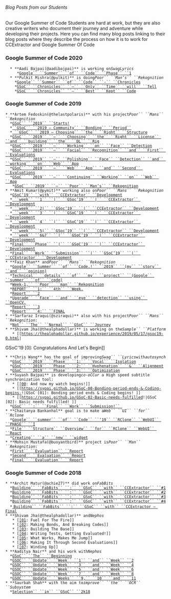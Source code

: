 ###### Blog Posts from our Students

Our Google Summer of Code Students are hard at work, but they are also
creative writers who document their journey and adventure while
developing their projects. Here you can find many blog posts linking to
their blog posts where they describe the process on how it is to work
for CCExtractor and Google Summer Of Code

### Google Summer of Code 2020

`   * **Aadi Bajpai(@aadibajpai)** is working on `*`SwagLyrics`*\
`      * `[`Google`` ``Summer`` ``of`` ``Code`` ``Phase`` ``1`](https://aadibajpai.com/blog/gsoc.html)\
`   * **Pulkit Mishra(@pulkit)** is doing `*`Poor`` ``Man’s`` ``Rekognition`*\
`     * `[`Google`` ``Summer`` ``of`` ``Code`` ``-`` ``Chronicles`](https://medium.com/@pulkitmishra/gsoc-chronicles-c4028634bf22)\
`     * `[`GSoC`` ``Chronicles`` ``—`` ``Only`` ``Time`` ``will`` ``Tell`](https://medium.com/@pulkitmishra/gsoc-chronicles-only-time-will-tell-51966e55fa27)\
`     * `[`GSoC`` ``Chronicles`` ``—`` ``Best`` ``Kept`` ``Code`](https://medium.com/@pulkitmishra/gsoc-chronicles-best-kept-code-4893823d0f12)

### Google Summer of Code 2019

` * **Artem Fedoskin(@thelastpolaris)** with his project `*`Poor`` ``Mans`` ``Rekognition`*\
`   * `[`GSoC`` ``2019`` ``Starts!`](https://medium.com/@fedoskin/gsoc-2019-starts-58c497769420)\
`   * `[` ``GSoC`` ``2019 — Community`` ``Bonding`` ``Period`` `](https://medium.com/@fedoskin/gsoc-2019-community-bonding-period-b709f6c0d4e0)\
`   * `[` ``GSoC`` ``2019 — Choosing`` ``the`` ``Right`` ``Structure`](https://medium.com/@fedoskin/gsoc-2019-choosing-the-right-structure-7644b319c7c9)\
`   * `[`GSoC`` ``2019`` ``—`` ``Choosing`` ``the`` ``Right`` ``License`` ``and`` ``building`` ``the`` ``DL`` ``Rig`](https://medium.com/@fedoskin/gsoc-2019-choosing-the-right-license-and-building-the-dl-rig-223d85acbfaf)\
`   * `[`GSoC`` ``2019`` ``—`` ``Working`` ``on`` ``Face`` ``Detection`](https://medium.com/@fedoskin/gsoc-2019-working-on-face-detection-586702ce7159)\
`   * `[`GSoC`` ``2019`` ``—`` ``Facial`` ``Recognition`` ``and`` ``First`` ``Evaluations`](https://medium.com/@fedoskin/gsoc-2019-facial-recognition-and-first-evaluations-189ce03baef8)\
`   * `[`GSoC`` ``2019`` ``—`` ``Polishing`` ``Face`` ``Detection`` ``and`` ``working`` ``on`` ``Web`` ``App`](https://medium.com/@fedoskin/gsoc-2019-polishing-face-detection-and-working-on-web-app-a44d0b4659c1)\
`   * `[`GSoC`` ``2019`` ``—`` ``Web`` ``App`` ``and`` ``Second`` ``Evaluations`](https://medium.com/@fedoskin/gsoc-2019-web-app-and-second-evaluations-artem-fedoskins-blog-134c25fcfafd)\
`   * `[`GSoC`` ``2019`` ``—`` ``Continuing`` ``Working`` ``on`` ``Web`` ``App`](https://medium.com/@fedoskin/gsoc-2019-continuing-working-on-web-app-c459738eed3b)\
`   *`[`GSoC`` ``2019`` ``—`` ``Poor`` ``Man’s`` ``Rekognition`](https://medium.com/@fedoskin/gsoc-2019-poor-mans-rekognition-ec59808813d7)` `\
` * **Amit Kumar(@pymit)** working also on `*`Poor`` ``Mans`` ``Rekognition`*\
`   * `[`GSoC’19`` ``with`` ``CCExtractor`` ``Development`](https://medium.com/@amkr/gsoc19-with-ccextractor-development-8a69a8ae78fc)\
`   * `[` ``week`` ``1`` ``|`` ``GSoc’19`` ``|`` ``CCExtractor`` ``Development`](https://medium.com/@amkr/week-1-gsoc19-ccextractor-development-eab8c4c1fda8)\
`   * `[` ``week`` ``2|`` ``GSoc’19`` ``|`` ``CCExtractor`` ``Development`](https://medium.com/@amkr/week-2-gsoc19-ccextractor-development-e4ffb6d54376)\
`   * `[` ``week`` ``3`` ``|`` ``GSoC’19`` ``|`` ``CCExtractor`` ``Development`](https://medium.com/@amkr/week-3-gsoc19-ccextractor-development-e6be1d1e1fb4)\
`   * `[` ``week`` ``4`` ``|`` ``GSoC’19`` ``|`` ``CCExtractor`` ``Development`](https://medium.com/@amkr/week-4-gsoc19-ccextractor-development-df890ffa2b46)\
`   * `[` ``week`` ``5|`` ``GSoc’19`` ``|`` ``CCExtractor`` ``Development`](https://medium.com/@amkr/week-5-gsoc19-ccextractor-development-ff895a985d9c)\
`   * `[` ``week`` ``6&7`` ``|`` ``GSoC’19`` ``|`` ``CCExtractor`` ``Development`](https://medium.com/@amkr/week-6-7-gsoc19-ccextractor-development-8173ce62a0bf)\
`   * `[`Final`` ``Phase`` ``|`` ``GSoC’19`` ``|`` ``CCExtractor`` ``Development`](https://medium.com/@amkr/final-phase-gsoc19-ccextractor-development-4d9f5d5aefb0)\
`   * `[`Final`` ``Work`` ``Submission`` ``|`` ``GSoC’19`` ``|`` ``CCExtractor`` ``Development`](https://medium.com/@amkr/final-work-submission-gsoc19-ccextractor-development-40a2b6c6a946)\
` * **Faiz Khan** and `*`Poor`` ``Mans`` ``Rekognition`*\
`   * `[`Google`` ``Summer`` ``of`` ``Code.!`` ``2019`` ``(my`` ``story`` ``and`` ``opinion)`](https://medium.com/@b216029/google-summer-of-code-2019-my-story-and-opinion-e683058c6c83)\
`   * `[`Technical`` ``details`` ``of`` ``my`` ``project`` ``(Google`` ``summer`` ``of`` ``code)`](https://medium.com/@b216029/technical-details-of-my-project-google-summer-of-code-25b041df990)\
`   * `[`Week-1,`` ``Poor`` ``man`` ``Rekognition`](https://medium.com/@b216029/poor-man-rekognition-756497c7e4cf)\
`   * `[`REPORT`` ``1:`` ``4th`` ``Week.`](https://medium.com/@b216029/report-1-4th-week-60140619eb4f)\
`   * `[`Report`` ``2`](https://medium.com/@b216029/2nd-report-1007c6ea018b)\
`   * `[`Upgrade`` ``Face`` ``and`` ``eye`` ``detection`` ``using`` ``OpenCV.`](https://medium.com/@b216029/face-and-eye-detection-using-opencv-a52937fd7af2)\
`   * `[`Report`` ``3`](https://medium.com/@b216029/report-3-494b2fdbb179)\
`   * `[`Report`` ``4:`` ``FINAL`](https://medium.com/@b216029/report-3-final-8ef2de33a0d7)\
` * **Sarfaraz Iraqui(@sziraqui)** also with his project `*`Poor`` ``Mans`` ``Rekognition`*`:`\
`   * `[`Not`` ``The`` ``Normal`` ``GSoC`` ``Journey`](https://medium.com/@sziraqui/not-the-normal-gsoc-journey-d51a6167a3a6)\
` * **Shivam Jha(@thealphadollar)** is working on the `*`Sample`` ``Platform`*\
`   * [[`[`https://thealphadollar.github.io/experience/2019/05/17/gsoc19-0.html`](https://thealphadollar.github.io/experience/2019/05/17/gsoc19-0.html)`|`

GSoC\'19 \[0\]: Congratulations And Let\'s Begin\]\]

` * **Chris Wang** has the goal of improving `*`Swag`` ``Lyrics`*` with `*`autosynch`*\
`   * `[`GSoC`` ``2019`` ``Phase`` ``1:`` ``Vocal`` ``Isolation`](https://medium.com/@chriswang030/gsoc-2019-phase-1-vocal-isolation-465cfd8f32ad)\
`   * `[`GSoC`` ``2019`` ``Phase`` ``2:`` ``Hyphenation`` ``&`` ``Alignment`](https://medium.com/@chriswang030/gsoc-2019-phase-2-hyphenation-alignment-8d222a7b42ca)\
`   * `[`GSoC`` ``2019`` ``Phase`` ``3:`` ``Optimization`](https://medium.com/@chriswang030/gsoc-2019-overview-4287e369bec3)\
` * **Suyash Bajpai** is developing `*`co-oCCur`*` a High speed subtitle synchronization tool:`\
`   * [`[`[00`](https://sypai.github.io/Google-Summer-of-Code-And-now-my-watch-begins%7CGSoC)`: And now my watch begins!]]`\
`   * [[`[`https://sypai.github.io/GSoC-00-Bonding-period-ends-&-Coding-begins-`](https://sypai.github.io/GSoC-00-Bonding-period-ends-&-Coding-begins-)`!|GSoC [01]: Bonding period ends & Coding begins! ]]`\
`   * [[`[`https://sypai.github.io/GSoC-02-Basic-needs-fulfilled`](https://sypai.github.io/GSoC-02-Basic-needs-fulfilled)`!|GSoC [02]: Basic needs fulfilled! ]]`\
`   * `[`GSoC`` ``:`` ``Final`` ``Work`` ``Submission!`` `](https://sypai.github.io/GSoC-Final-work-submissions/)\
` * **Chaitanya Bankanhal** goal is to make a `*`Web`` ``UI`` ``for`` ``Rclone`*\
`   * `[`Google`` ``summer`` ``of`` ``Code`` ``‘19`` ``RClone`` ``WebUI`` ``PHASE`` ``I`](http://good2be.me/blog/gsoc-phase-i.html)\
`   * `[`File`` ``Structure`` ``Overview`` ``for`` ``RClone`` ``WebUI`` ``React`](http://good2be.me/blog/file-structure.html)\
`   * `[`Creating`` ``a`` ``new`` ``widget`](http://good2be.me/blog/new-widget.html)\
` * **Mohsin Mustafa(@buoyantbird)** project is `*`Poor`` ``Man`` ``Rekognition`*`:`\
`   * `[`First`` ``Evaluation`` ``Report`](https://drcpmkeyi.gitlab.io/poor-man-rekognition/GSoC/eval_one.html)\
`   * `[`Second`` ``Evaluation`` ``Report`](https://drcpmkeyi.gitlab.io/poor-man-rekognition/GSoC/eval_two.html)\
`   * `[`Final`` ``Evaluation`` ``Report`](https://drcpmkeyi.gitlab.io/poor-man-rekognition/GSoC/eval_three.html)

### Google Summer of Code 2018

` * **Archit Matur(@achie27)** did work on `*`FabBits`*\
`   * `[`Building`` ``FabBits`` ``:`` ``GSoC`` ``with`` ``CCExtractor`` ``#1`](https://medium.com/@achie27/building-fabbits-gsoc-with-ccextractor-1-93c4a282966f)\
`   * `[`Building`` ``FabBits`` ``:`` ``GSoC`` ``with`` ``CCExtractor`` ``#2`](https://medium.com/@achie27/building-fabbits-gsoc-with-ccextractor-2-a2443e38a8b4)\
`   * `[`Building`` ``FabBits`` ``:`` ``GSoC`` ``with`` ``CCExtractor`` ``#3`](https://medium.com/@achie27/building-fabbits-gsoc-with-ccextractor-3-df897b35bb99)\
`   * `[`Building`` ``FabBits`` ``:`` ``GSoC`` ``with`` ``CCExtractor`` ``#4`](https://medium.com/@achie27/building-fabbits-gsoc-with-ccextractor-4-7048f5c90960)\
`   * `[
`Building`` ``FabBits`` ``:`` ``GSoC`` ``with`` ``CCExtractor — Final`](https://medium.com/@achie27/building-fabbits-gsoc-with-ccextractor-final-e4b5d3160bf6)\
` * **Shivam Jha(@thealphadollar)** and `*`Nephos`*\
`   * [`[`[01`](https://thealphadollar.github.io/experience/2018/06/25/GSoC.html%7CGSoC)`: Fuel For The Fire]]`\
`   * [`[`[02`](https://thealphadollar.github.io/experience/2018/06/25/gsoc-2.html%7CGSoC)`: Making Bonds, And Breaking Codes]]`\
`   * [`[`[03`](https://thealphadollar.github.io/experience/2018/06/25/gsoc-3.html%7CGSoC)`: Building The Base]]`\
`   * [`[`[04`](https://thealphadollar.github.io/experience/2018/06/25/gsoc-4.html%7CGSoC)`: Writing Tests, Getting Evaluated!]]`\
`   * [`[`[05`](https://thealphadollar.github.io/experience/2018/06/25/gsoc-5.html%7CGSoC)`: What Works, Makes Me Jump]]`\
`   * [`[`[06`](https://thealphadollar.github.io/experience/2018/07/14/gsoc-6.html%7CGSoC)`: Making It Through Second Evaluations]]`\
`   * [`[`[07`](https://thealphadollar.github.io/experience/2018/08/03/gsoc-7.html%7CGSoC)`: Winding Up]]`\
` * **Aaditya Nair** and his work with `*`Nephos`*\
`   * `[`GSoC`` ``The`` ``Beginning`](https://aadityanair.ml/2018/05/14/gsoc-begin/)\
`   * `[`GSOC`` ``Update`` ``Week`` ``1`` ``and`` ``Week`` ``2`](https://aadityanair.ml/2018/05/28/gsoc-update1/)\
`   * `[`GSOC`` ``Update`` ``Week`` ``3`` ``and`` ``Week`` ``4`](https://aadityanair.ml/2018/06/10/gsoc-update2/)\
`   * `[`GSOC`` ``Update`` ``Week`` ``5`` ``and`` ``Week`` ``6`](https://aadityanair.ml/2018/06/24/gsoc-update3/)\
`   * `[`GSOC`` ``Update`` ``Week`` ``7`` ``and`` ``Week`` ``8`](https://aadityanair.ml/2018/07/08/gsoc-update4/)\
`   * `[`GSOC`` ``Update`` ``Weeks`` ``9,`` ``10`` ``and`` ``11`](https://aadityanair.ml/2018/07/28/gsoc-update5/)\
` * **Saurbah Shah** with the aim to `*`improve`` ``the`` ``OCR`` ``Subsystem`*\
`   * `[`Selection`` ``in`` ``GSoC`` ``2k18`](https://saurabhshah0410.github.io/Selection-in-GSoC-2k18/)
